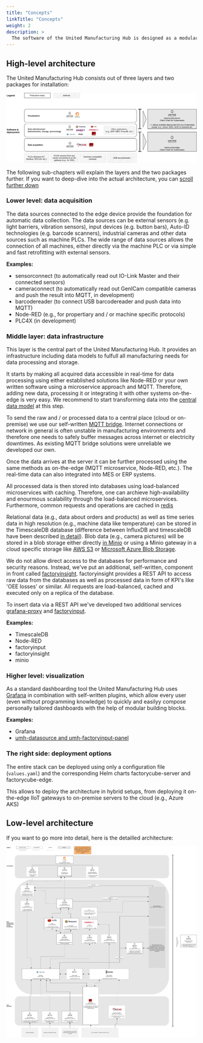 ```yaml
---
title: "Concepts"
linkTitle: "Concepts"
weight: 2
description: >
  The software of the United Manufacturing Hub is designed as a modular system. Our software serves as a basic building block for connecting and using various hardware and software components quickly and easily. This enables flexible use and thus the possibility to create comprehensive solutions for various challenges in the industry.
---
```


## High-level architecture

The United Manufacturing Hub consists out of three layers and two packages for installation:

[![Overview](dataprocessing-Overview.drawio.png)](dataprocessing-Overview.drawio.png)

The following sub-chapters will explain the layers and the two packages further. If you want to deep-dive into the actual architecture, you can [scroll further down](#low-level-architecture)

### Lower level: data acquisition

The data sources connected to the edge device provide the foundation for automatic data collection.  The data sources can be external sensors (e.g. light barriers, vibration sensors), input devices (e.g. button bars), Auto-ID technologies (e.g. barcode scanners), industrial cameras and other data sources such as machine PLCs. The wide range of data sources allows the connection of all machines, either directly via the machine PLC or via simple and fast retrofitting with external sensors.

**Examples:**

- sensorconnect (to automatically read out IO-Link Master and their connected sensors)
- cameraconnect (to automatically read out GenICam compatible cameras and push the result into MQTT, in development)
- barcodereader (to connect USB barcodereader and push data into MQTT)
- Node-RED (e.g., for propertiary and / or machine specific protocols)
- PLC4X (in development)

### Middle layer: data infrastructure

This layer is the central part of the United Manufacturing Hub. It provides an infrastructure including data models to fulfull all manufacturing needs for data processing and storage.

It starts by making all acquired data accessible in real-time for data processing using either established solutions like Node-RED or your own written software using a microservice approach and MQTT. Therefore, adding new data, processing it or integrating it with other systems on-the-edge is very easy. We recommend to start transforming data into the [central data model](/docs/concepts/mqtt/) at this step.

To send the raw and / or processed data to a central place (cloud or on-premise) we use our self-written [MQTT bridge](/docs/developers/factorycube-edge/mqtt-bridge/). Internet connections or network in general is often unstable in manufacturing environments and therefore one needs to safely buffer messages across internet or electricity downtimes. As existing MQTT bridge solutions were unreliable we developed our own.

Once the data arrives at the server it can be further processed using the same methods as on-the-edge (MQTT microservice, Node-RED, etc.). The real-time data can also integrated into MES or ERP systems.

All processed data is then stored into databases using load-balanced microservices with caching. Therefore, one can archieve high-availability and enourmous scalability through the load-balanced microservices. Furthermore, common requests and operations are cached in [redis](https://redis.io/) 

Relational data (e.g., data about orders and products) as well as time series data in high resolution (e.g., machine data like temperature) can be stored in the TimescaleDB database (difference between InfluxDB and timescaleDB have been described [in detail](/docs/concepts/timescaledb-vs-influxdb/)). Blob data (e.g., camera pictures) will be stored in a blob storage either directly [in Minio](https://min.io/) or using a Minio gateway in a cloud specific storage like [AWS S3](https://docs.min.io/docs/minio-gateway-for-s3.html) or [Microsoft Azure Blob Storage](https://docs.min.io/docs/minio-gateway-for-azure.html).

We do not allow direct access to the databases for performance and security reasons. Instead, we've put an additional, self-written, component in front called [factoryinsight](/docs/developers/factorycube-server/factoryinsight/). factoryinsight provides a REST API to access raw data from the databases as well as processed data in form of KPI's like 'OEE losses' or similar. All requests are load-balanced, cached and executed only on a replica of the database.

To insert data via a REST API we've developed two additional services [grafana-proxy](http://localhost:1313/docs/developers/factorycube-server/grafana-proxy/) and [factoryinput](/docs/developers/factorycube-server/factoryinput/).

**Examples:**

- TimescaleDB 
- Node-RED
- factoryinput
- factoryinsight
- minio

### Higher level: visualization 

As a standard dashboarding tool the United Manufacturing Hub uses [Grafana](https://grafana.com/) in combination with self-written plugins, which allow every user (even without programming knowledge) to quickly and easilyy compose personally tailored dashboards with the help of modular building blocks.

**Examples:**

- Grafana
- [umh-datasource and umh-factoryinput-panel](/docs/developers/factorycube-server/grafana-plugins/)

### The right side: deployment options

The entire stack can be deployed using only a configuration file (`values.yaml`) and the corresponding Helm charts factorycube-server and factorycube-edge.

This allows to deploy the architecture in hybrid setups, from deploying it on-the-edge IIoT gateways to on-premise servers to the cloud (e.g., Azure AKS)

## Low-level architecture

If you want to go more into detail, here is the detailled architecture:

[![Software](dataprocessing-Software.drawio.png)](dataprocessing-Software.drawio.png)


